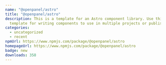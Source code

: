 ```yaml
---
name: "@openpanel/astro"
title: "@openpanel/astro"
description: This is a template for an Astro component library. Use this
  template for writing components to use in multiple projects or publish to NPM.
categories:
  - uncategorized
  - recent
npmUrl: https://www.npmjs.com/package/@openpanel/astro
homepageUrl: https://www.npmjs.com/package/@openpanel/astro
badge: new
downloads: 358
---
```

